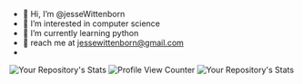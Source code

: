 - 👋 Hi, I’m @jesseWittenborn
- 👀 I’m interested in computer science
- 🌱 I’m currently learning python
- 💞️ reach me at jessewittenborn@gmail.com
- 
![Your Repository's Stats](https://github-readme-stats.vercel.app/api/top-langs/?username=jesseWittenborn&theme=blue-green) ![Profile View Counter](https://komarev.com/ghpvc/?username=jesseWittenborn) ![Your Repository's Stats](https://github-readme-stats.vercel.app/api?username=jesseWittenborn&show_icons=true) 
